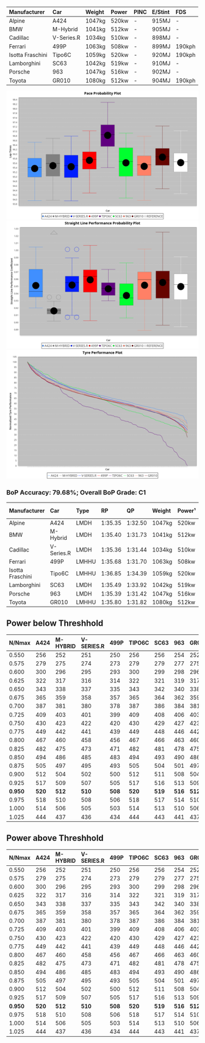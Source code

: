 | Manufacturer     | Car        | Weight | Power | PINC    | E/Stint | FDS     |
|:-|:-|:-|:-|:-|:-|:-|
| Alpine           | A424       | 1047kg | 520kw |    -    | 915MJ   |    -    |
| BMW              | M-Hybrid   | 1041kg | 512kw |    -    | 905MJ   |    -    |
| Cadillac         | V-Series.R | 1034kg | 510kw |    -    | 898MJ   |    -    |
| Ferrari          | 499P       | 1063kg | 508kw |    -    | 899MJ   | 190kph  |
| Isotta Fraschini | Tipo6C     | 1059kg | 520kw |    -    | 920MJ   | 190kph  |
| Lamborghini      | SC63       | 1042kg | 519kw |    -    | 910MJ   |    -    |
| Porsche          | 963        | 1047kg | 516kw |    -    | 902MJ   |    -    |
| Toyota           | GR010      | 1080kg | 512kw |    -    | 904MJ   | 190kph  |

![PACECHART](./IMG/CUSTOM.png)
![STRAIGHTLINEPERFORMANCECHART](./IMG/CUSTOM_sp.png)
![TYREPERFORMANCECHART](./IMG/CUSTOM_tw.png)

### BoP Accuracy: 79.68%; Overall BoP Grade: C1
| Manufacturer     | Car        | Type  | RP      | QP      | Weight | Power¹ | Threshhold | PINC    | Power² | E/Stint | AVG Vmax  | FDS     | RDLC | L/Stint | BOP-Grade | Model Accuracy | Model Points | Match%  |
|:-|:-|:-|:-|:-|:-|:-|:-|:-|:-|:-|:-|:-|:-|:-|:-|:-|:-|:-|
| Alpine           | A424       | LMDH  | 1:35.35 | 1:32.50 | 1047kg | 520kw  | 210.0kph   |    -    | 520kw  |  915MJ  | 294.62kph |    -    | 1.01 | 37      | +C2       | 100.00%        | 642          | 74.86%  |
| BMW              | M-Hybrid   | LMDH  | 1:35.40 | 1:31.73 | 1041kg | 512kw  | 210.0kph   |    -    | 512kw  |  905MJ  | 289.68kph |    -    | 1.03 | 37      | -B2       | 100.00%        | 1714         | 84.03%  |
| Cadillac         | V-Series.R | LMDH  | 1:35.36 | 1:31.44 | 1034kg | 510kw  | 210.0kph   |    -    | 510kw  |  898MJ  | 293.90kph |    -    | 1.03 | 37      | -B1       | 98.95%         | 2271         | 85.92%  |
| Ferrari          | 499P       | LMHHU | 1:35.68 | 1:31.70 | 1063kg | 508kw  | 210.0kph   |    -    | 508kw  |  899MJ  | 293.80kph | 190kph  | 1.03 | 37      | ~A1       | 99.93%         | 2718         | 100.00% |
| Isotta Fraschini | Tipo6C     | LMHHU | 1:36.85 | 1:34.39 | 1059kg | 520kw  | 210.0kph   |    -    | 520kw  |  920MJ  | 293.31kph | 190kph  | 1.04 | 37      | +Ω1       | 92.36%         | 133          | 12.47%  |
| Lamborghini      | SC63       | LMDH  | 1:35.49 | 1:33.92 | 1042kg | 519kw  | 210.0kph   |    -    | 519kw  |  910MJ  | 292.62kph |    -    | 1.05 | 37      | -A2       | 96.54%         | 418          | 94.00%  |
| Porsche          | 963        | LMDH  | 1:35.39 | 1:31.42 | 1047kg | 516kw  | 210.0kph   |    -    | 516kw  |  902MJ  | 294.28kph |    -    | 1.01 | 37      | -B1       | 99.98%         | 6168         | 86.14%  |
| Toyota           | GR010      | LMHHU | 1:35.80 | 1:31.82 | 1080kg | 512kw  | 210.0kph   |    -    | 512kw  |  904MJ  | 292.80kph | 190kph  | 1.02 | 37      | ~A1       | 98.53%         | 3557         | 100.00% |

## Power below Threshhold
| N/Nmax    | A424    | M-HYBRID | V-SERIES.R | 499P    | TIPO6C  | SC63    | 963     | GR010   |
|:-|:-|:-|:-|:-|:-|:-|:-|:-|
|  0.550    |  256    |  252     |  251       |  250    |  256    |  256    |  254    |  252    |
|  0.575    |  279    |  275     |  274       |  273    |  279    |  279    |  277    |  275    |
|  0.600    |  300    |  296     |  295       |  293    |  300    |  299    |  298    |  296    |
|  0.625    |  322    |  317     |  316       |  314    |  322    |  321    |  319    |  317    |
|  0.650    |  343    |  338     |  337       |  335    |  343    |  342    |  340    |  338    |
|  0.675    |  365    |  359     |  358       |  357    |  365    |  364    |  362    |  359    |
|  0.700    |  387    |  381     |  380       |  378    |  387    |  386    |  384    |  381    |
|  0.725    |  409    |  403     |  401       |  399    |  409    |  408    |  406    |  403    |
|  0.750    |  430    |  423     |  422       |  420    |  430    |  429    |  427    |  423    |
|  0.775    |  449    |  442     |  441       |  439    |  449    |  448    |  446    |  442    |
|  0.800    |  467    |  460     |  458       |  456    |  467    |  466    |  463    |  460    |
|  0.825    |  482    |  475     |  473       |  471    |  482    |  481    |  478    |  475    |
|  0.850    |  494    |  486     |  485       |  483    |  494    |  493    |  490    |  486    |
|  0.875    |  505    |  497     |  495       |  493    |  505    |  504    |  501    |  497    |
|  0.900    |  512    |  504     |  502       |  500    |  512    |  511    |  508    |  504    |
|  0.925    |  517    |  509     |  507       |  505    |  517    |  516    |  513    |  509    |
| **0.950** | **520** | **512**  | **510**    | **508** | **520** | **519** | **516** | **512** |
|  0.975    |  518    |  510     |  508       |  506    |  518    |  517    |  514    |  510    |
|  1.000    |  514    |  506     |  505       |  503    |  514    |  513    |  510    |  506    |
|  1.025    |  444    |  437     |  436       |  434    |  444    |  443    |  441    |  437    |

## Power above Threshhold
| N/Nmax    | A424    | M-HYBRID | V-SERIES.R | 499P    | TIPO6C  | SC63    | 963     | GR010   |
|:-|:-|:-|:-|:-|:-|:-|:-|:-|
|  0.550    |  256    |  252     |  251       |  250    |  256    |  256    |  254    |  252    |
|  0.575    |  279    |  275     |  274       |  273    |  279    |  279    |  277    |  275    |
|  0.600    |  300    |  296     |  295       |  293    |  300    |  299    |  298    |  296    |
|  0.625    |  322    |  317     |  316       |  314    |  322    |  321    |  319    |  317    |
|  0.650    |  343    |  338     |  337       |  335    |  343    |  342    |  340    |  338    |
|  0.675    |  365    |  359     |  358       |  357    |  365    |  364    |  362    |  359    |
|  0.700    |  387    |  381     |  380       |  378    |  387    |  386    |  384    |  381    |
|  0.725    |  409    |  403     |  401       |  399    |  409    |  408    |  406    |  403    |
|  0.750    |  430    |  423     |  422       |  420    |  430    |  429    |  427    |  423    |
|  0.775    |  449    |  442     |  441       |  439    |  449    |  448    |  446    |  442    |
|  0.800    |  467    |  460     |  458       |  456    |  467    |  466    |  463    |  460    |
|  0.825    |  482    |  475     |  473       |  471    |  482    |  481    |  478    |  475    |
|  0.850    |  494    |  486     |  485       |  483    |  494    |  493    |  490    |  486    |
|  0.875    |  505    |  497     |  495       |  493    |  505    |  504    |  501    |  497    |
|  0.900    |  512    |  504     |  502       |  500    |  512    |  511    |  508    |  504    |
|  0.925    |  517    |  509     |  507       |  505    |  517    |  516    |  513    |  509    |
| **0.950** | **520** | **512**  | **510**    | **508** | **520** | **519** | **516** | **512** |
|  0.975    |  518    |  510     |  508       |  506    |  518    |  517    |  514    |  510    |
|  1.000    |  514    |  506     |  505       |  503    |  514    |  513    |  510    |  506    |
|  1.025    |  444    |  437     |  436       |  434    |  444    |  443    |  441    |  437    |
